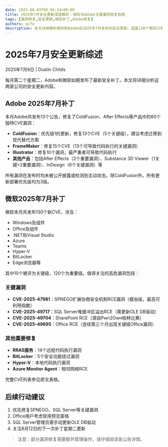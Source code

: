 ```yaml
---
date: 2025-08-03T09:56:14+08:00
title: 2025年7月安全更新深度解析：微软与Adobe关键漏洞修复指南
tags: [漏洞修复,安全更新,微软补丁,Adobe修复]
authors: qife
description: 本文详细解析微软和Adobe在2025年7月发布的安全更新，涵盖130个微软CVE漏洞和60个Adobe漏洞修复情况，重点分析SPNEGO、SQL Server等高危漏洞的技术细节及应对措施。
---
```


# 2025年7月安全更新综述

2025年7月8日 | Dustin Childs

每月第二个星期二，Adobe和微软如期发布了最新安全补丁。本文将详细分析这两家公司的安全更新内容。

## Adobe 2025年7月补丁

本月Adobe共发布13个公告，修复了ColdFusion、After Effects等产品中的60个独特CVE漏洞：

- **ColdFusion**：优先级1的更新，修复13个CVE（5个关键级），建议考虑迁移到现代替代方案
- **FrameMaker**：修复15个CVE（13个可导致代码执行的关键漏洞）
- **Illustrator**：修复10个漏洞，最严重者可导致代码执行
- **其他产品**：包括After Effects（2个重要漏洞）、Substance 3D Viewer（1关键+2重要漏洞）、InDesign（6个关键漏洞）等

所有漏洞在发布时均未被公开披露或检测到主动攻击。除ColdFusion外，所有更新部署优先级均为3级。

## 微软2025年7月补丁

微软本月共发布130个新CVE，涉及：
- Windows及组件
- Office及组件
- .NET和Visual Studio
- Azure
- Teams
- Hyper-V
- BitLocker
- Edge浏览器等

其中10个被评为关键级，120个为重要级。值得关注的高危漏洞包括：

### 关键漏洞
- **CVE-2025-47981**：SPNEGO扩展协商安全机制RCE漏洞（蠕虫级，最高可利用指数）
- **CVE-2025-49717**：SQL Server堆缓冲区溢出RCE（需更新OLE DB驱动）
- **CVE-2025-49704**：SharePoint RCE（源自Pwn2Own柏林比赛）
- **CVE-2025-49695**：Office RCE（连续第三个月出现关键级Office漏洞）

### 其他重要修复
- **RRAS服务**：14个远程代码执行漏洞
- **BitLocker**：5个安全功能绕过漏洞
- **Hyper-V**：本地代码执行漏洞
- **Azure Monitor Agent**：相邻网络RCE

完整CVE列表参见原文表格。

## 后续行动建议
1. 优先修复SPNEGO、SQL Server等关键漏洞
2. Office用户考虑禁用预览窗格
3. SQL Server管理员需手动更新OLE DB驱动
4. 关注8月12日的下一次补丁星期二更新

> 注意：部分漏洞修复需要额外管理操作，请仔细阅读各公告详情。